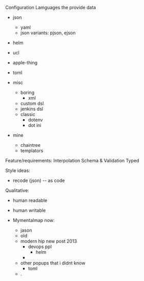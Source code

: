 Configuration Lamguages the provide data

* json
    * yaml
    * json variants: pjson, ejson

* helm
* ucl
* apple-thing
* toml
* misc
    * boring
        * xml
    * custom dsl
    * jenkins dsl
    * classic
        * dotenv
        * dot ini
* mine
    * chaintree
    * templators

Feature/requirements:
Interpolation
Schema & Validation
Typed

Style ideas:
* recode (json) -- as code

Qualitative:
* human readable
* human writable

* Mymentalmap now:
    * jason
    * old
    * modern hip new post 2013
        * devops ppl
            * helm
        * 
    * other popups that i didnt know
        * toml
    * .


